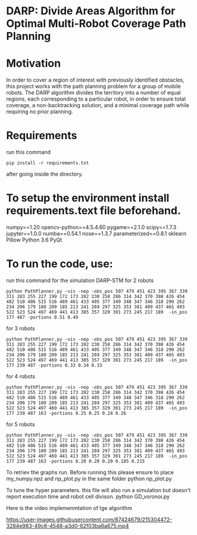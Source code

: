 
# DARP: Divide Areas Algorithm for Optimal Multi-Robot Coverage Path Planning

# Motivation

In order to cover a region of interest with previously identified obstacles, this project works with the path planning problem for a group of mobile robots. The DARP algorithm divides the territory into a number of equal regions, each corresponding to a particular robot, in order to ensure total coverage, a non-backtracking solution, and a minimal coverage path while requiring no prior planning. 

# Requirements
run this command
```
pip install -r requirements.txt
```
after going inside the directory.

# To setup the environment install requirements.text file beforehand.
numpy==1.20
opencv-python==4.5.4.60
pygame==2.1.0
scipy==1.7.3
jupyter==1.0.0
numba==0.54.1
nose==1.3.7
parameterized==0.8.1
sklearn
Pillow
Python 3.6
PyQt


# To run the code, use:

run this command for the simulation DARP-STM for 2 robots
```
python PathPlanner.py -vis -nep -obs_pos 507 479 451 423 395 367 339 311 283 255 227 199 172 173 202 230 258 286 314 342 370 398 426 454 482 510 486 515 516 489 461 433 405 377 349 348 347 346 318 290 262 234 206 179 180 209 185 213 241 269 297 325 353 381 409 437 465 493 522 523 524 497 469 441 413 385 357 329 301 273 245 217 189  -in_pos 177 487 -portions 0.51 0.49
```
for 3 robots
```
python PathPlanner.py -vis -nep -obs_pos 507 479 451 423 395 367 339 311 283 255 227 199 172 173 202 230 258 286 314 342 370 398 426 454 482 510 486 515 516 489 461 433 405 377 349 348 347 346 318 290 262 234 206 179 180 209 185 213 241 269 297 325 353 381 409 437 465 493 522 523 524 497 469 441 413 385 357 329 301 273 245 217 189  -in_pos 177 239 487 -portions 0.33 0.34 0.33
```

for 4 robots 
```
python PathPlanner.py -vis -nep -obs_pos 507 479 451 423 395 367 339 311 283 255 227 199 172 173 202 230 258 286 314 342 370 398 426 454 482 510 486 515 516 489 461 433 405 377 349 348 347 346 318 290 262 234 206 179 180 209 185 213 241 269 297 325 353 381 409 437 465 493 522 523 524 497 469 441 413 385 357 329 301 273 245 217 189  -in_pos 177 239 487 163 -portions 0.25 0.25 0.24 0.26

```
for 5 robots
``` 
python PathPlanner.py -vis -nep -obs_pos 507 479 451 423 395 367 339 311 283 255 227 199 172 173 202 230 258 286 314 342 370 398 426 454 482 510 486 515 516 489 461 433 405 377 349 348 347 346 318 290 262 234 206 179 180 209 185 213 241 269 297 325 353 381 409 437 465 493 522 523 524 497 469 441 413 385 357 329 301 273 245 217 189  -in_pos 177 239 487 163 -portions 0.20 0.20 0.20 0.185 0.215

```
To retriev the graphs run. 
Before running this please ensure to place my_numpy.npz and np_plot.py in the same folder 
python np_plot.py

To tune the hyper parameters. this file will also run a simulation but doesn't report execution time and robot cell divison. 
python GD_voronoi.py

Here is the video implemenmtation of tge algorithm 


https://user-images.githubusercontent.com/87424679/215304472-3284e983-49c6-4548-a3d0-62f03ba6a675.mp4

